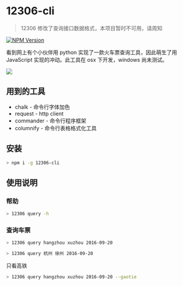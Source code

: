 # 12306-cli

> 12306 修改了查询接口数据格式，本项目暂时不可用，请周知

[![NPM Version](https://img.shields.io/npm/v/12306-cli.svg?style=flat)](https://npmjs.org/package/12306-cli)

看到网上有个小伙伴用 python 实现了一款火车票查询工具，因此萌生了用 JavaScript 实现的冲动。此工具在 osx 下开发，windows 尚未测试。

![](http://ww1.sinaimg.cn/large/8df27f17gw1f7dfzklo8pj21kw0s2drz.jpg)

## 用到的工具

* chalk - 命令行字体加色
* request - http client
* commander - 命令行程序框架
* columnify - 命令行表格格式化工具

## 安装

```bash
> npm i -g 12306-cli
```

## 使用说明

### 帮助

```bash
> 12306 query -h
```

### 查询车票

```bash
> 12306 query hangzhou xuzhou 2016-09-20

> 12306 query 杭州 徐州 2016-09-20
```

只看高铁

```bash
> 12306 query hangzhou xuzhou 2016-09-20 --gaotie
```
